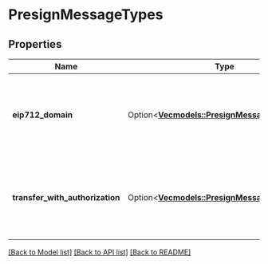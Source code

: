 # PresignMessageTypes

## Properties

Name | Type | Description | Notes
------------ | ------------- | ------------- | -------------
**eip712_domain** | Option<[**Vec<models::PresignMessageTypesItems>**](PresignMessageTypesItems.md)> | Data schema of the domain field in typedData. It's a list of (name, type) pair | [optional]
**transfer_with_authorization** | Option<[**Vec<models::PresignMessageTypesItems>**](PresignMessageTypesItems.md)> | Data schema of the message in typedData. It's a list of (name, type) pair | [optional]

[[Back to Model list]](../README.md#documentation-for-models) [[Back to API list]](../README.md#documentation-for-api-endpoints) [[Back to README]](../README.md)


